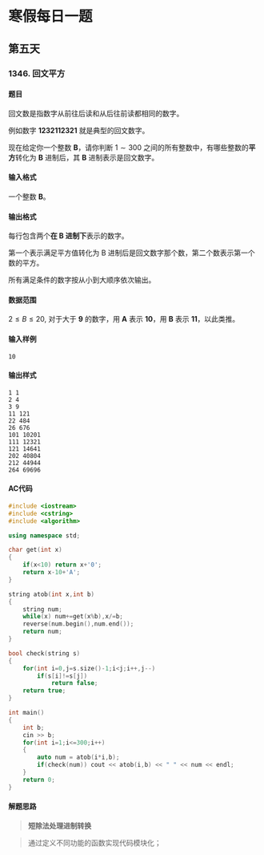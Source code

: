 # 寒假每日一题

## 第五天

### 1346. 回文平方

#### 题目

回文数是指数字从前往后读和从后往前读都相同的数字。

例如数字 **1232112321** 就是典型的回文数字。

现在给定你一个整数 **B**，请你判断 $1∼300$ 之间的所有整数中，有哪些整数的**平方**转化为 **B** 进制后，其 **B** 进制表示是回文数字。

####  输入格式

一个整数 **B**。  

#### 输出格式

每行包含两个**在 B 进制下**表示的数字。

第一个表示满足平方值转化为 B 进制后是回文数字那个数，第二个数表示第一个数的平方。

所有满足条件的数字按从小到大顺序依次输出。  

#### 数据范围

$2≤B≤20$,
对于大于 **9** 的数字，用 **A** 表示 **10**，用 **B** 表示 **11**，以此类推。

#### 输入样例

```
10
```

#### 输出样式

```
1 1
2 4
3 9
11 121
22 484
26 676
101 10201
111 12321
121 14641
202 40804
212 44944
264 69696
```

#### AC代码

```c++
#include <iostream>
#include <cstring>
#include <algorithm>

using namespace std;

char get(int x)
{
    if(x<10) return x+'0';
    return x-10+'A';
}

string atob(int x,int b)
{
    string num;
    while(x) num+=get(x%b),x/=b;
    reverse(num.begin(),num.end());
    return num;
}

bool check(string s)
{
    for(int i=0,j=s.size()-1;i<j;i++,j--)
        if(s[i]!=s[j])
            return false;
    return true;
}

int main()
{
    int b;
    cin >> b;
    for(int i=1;i<=300;i++)
    {
        auto num = atob(i*i,b);
        if(check(num)) cout << atob(i,b) << " " << num << endl;
    }
    return 0;
}
```

#### 解题思路

> **短除法处理进制转换**

> 通过定义不同功能的函数实现代码模块化；
>

